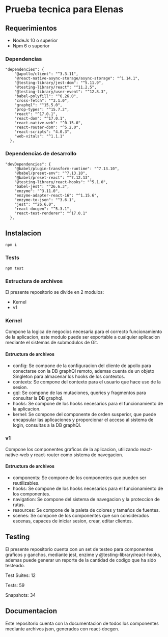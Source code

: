 # Prueba tecnica para Elenas

## Requerimientos
- NodeJs 10 o superior
- Npm 6 o superior

### Dependencias
```
"dependencies": {
    "@apollo/client": "^3.3.11",
    "@react-native-async-storage/async-storage": "^1.14.1",
    "@testing-library/jest-dom": "^5.11.9",
    "@testing-library/react": "^11.2.5",
    "@testing-library/user-event": "^12.8.3",
    "babel-polyfill": "^6.26.0",
    "cross-fetch": "^3.1.0",
    "graphql": "^15.5.0",
    "prop-types": "^15.7.2",
    "react": "^17.0.1",
    "react-dom": "^17.0.1",
    "react-native-web": "^0.15.0",
    "react-router-dom": "^5.2.0",
    "react-scripts": "4.0.3",
    "web-vitals": "^1.1.1"
  },
```

### Dependencias de desarrollo
```
"devDependencies": {
    "@babel/plugin-transform-runtime": "^7.13.10",
    "@babel/preset-env": "^7.13.10",
    "@babel/preset-react": "^7.12.13",
    "@testing-library/react-hooks": "^5.1.0",
    "babel-jest": "^26.6.3",
    "enzyme": "^3.11.0",
    "enzyme-adapter-react-16": "^1.15.6",
    "enzyme-to-json": "^3.6.1",
    "jest": "^26.6.0",
    "react-docgen": "^5.3.1",
    "react-test-renderer": "^17.0.1"
  },
```

## Instalacion
```
npm i
```

### Tests
```
npm test
```

### Estructura de archivos
El presente repositorio se divide en 2 modulos:

- Kernel
- v1

### Kernel
Compone la logica de negocios necesaria para el correcto funcionamiento de la aplicacion, este modulo puede ser exportable a cualquier aplicacion mediante el sistemas de submodulos de Git.

#### Estructura de archivos
- config: Se compone de la configuracion del cliente de apollo para conectarse con la DB graphQl remoto, ademas cuenta de un objeto Singleton para almacenar los hooks de los contextos.
- contexts: Se compone del contexto para el usuario que hace uso de la sesion.
- gql: Se compone de las mutaciones, queries y fragmentos para consultar la DB graphql.
- hooks: Se compone de los hooks necesarios para el funcionamiento de la aplicacion.
- kernel: Se compone del componente de orden susperior, que puede encapsular las aplicaciones y proporcionar el acceso al sistema de login, consultas a la DB graphQl.

### v1
Compone los componentes graficos de la aplicacion, utilizando react-native-web y react-router como sistema de navegacion.

#### Estructura de archivos
- components: Se compone de los componentes que pueden ser reutilizables.
- hooks: Se compone de los hooks necesarios para el funcionamiento de los componentes.
- navigation: Se compone del sistema de navegacion y la proteccion de rutas.
- resources: Se compone de la paleta de colores y tamaños de fuentes.
- scenes: Se compone de los componentes que son considerados escenas, capaces de iniciar sesion, crear, editar clientes.

## Testing
El presente repositorio cuenta con un set de testeo para componentes graficos y ganchos, mediante jest, enzime y @testing-library/react-hooks, ademas puede generar un reporte de la cantidad de codigo que ha sido testeado.

Test Suites: 12

Tests: 59

Snapshots: 34

## Documentacion
Este repositorio cuenta con la documentacion de todos los componentes mediante archivos json, generados con react-docgen.